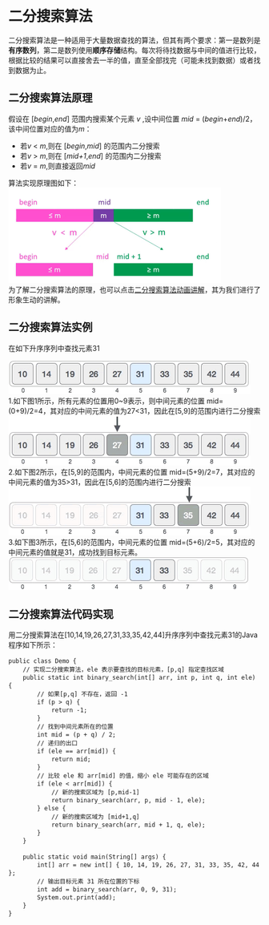 # 二分搜索算法
二分搜索算法是一种适用于大量数据查找的算法，但其有两个要求：第一是数列是**有序数列**，第二是数列使用**顺序存储**结构。每次将待找数据与中间的值进行比较，根据比较的结果可以直接舍去一半的值，直至全部找完（可能未找到数据）或者找到数据为止。
## 二分搜索算法原理
假设在 [*begin*,*end*] 范围内搜索某个元素 *v* ,设中间位置 *mid* = (*begin*+*end*)/2，该中间位置对应的值为*m*：
- 若*v* < *m*,则在 [*begin*,*mid*] 的范围内二分搜索
- 若*v* > *m*,则在 [*mid+1*,*end*] 的范围内二分搜索
- 若*v* = *m*,则直接返回*mid*

算法实现原理图如下：  
![原理图](theory.png#pic_center)  
为了解二分搜索算法的原理，也可以点击[二分搜索算法动画讲解](https://www.bilibili.com/video/BV1wy4y1k76F?spm_id_from=333.337.search-card.all.click)，其为我们进行了形象生动的讲解。
## 二分搜索算法实例
在如下升序序列中查找元素31

![示例](num1.gif)  
1.如下图1所示，所有元素的位置用0~9表示，则中间元素的位置 mid=(0+9)/2=4，其对应的中间元素的值为27<31，因此在[5,9]的范围内进行二分搜索  
![图1](num2.gif)  
2.如下图2所示，在[5,9]的范围内，中间元素的位置 mid=(5+9)/2=7，其对应的中间元素的值为35>31，因此在[5,6]的范围内进行二分搜索    
![图2](num3.gif)  
3.如下图3所示，在[5,6]的范围内，中间元素的位置 mid=(5+6)/2=5，其对应的中间元素的值就是31，成功找到目标元素。  
![图3](num4.gif)
## 二分搜索算法代码实现
用二分搜索算法在[10,14,19,26,27,31,33,35,42,44]升序序列中查找元素31的Java程序如下所示：
```
public class Demo {
    // 实现二分搜索算法，ele 表示要查找的目标元素，[p,q] 指定查找区域
    public static int binary_search(int[] arr, int p, int q, int ele) {
        // 如果[p,q] 不存在，返回 -1
        if (p > q) {
            return -1;
        }
        // 找到中间元素所在的位置
        int mid = (p + q) / 2;
        // 递归的出口
        if (ele == arr[mid]) {
            return mid;
        }
        // 比较 ele 和 arr[mid] 的值，缩小 ele 可能存在的区域
        if (ele < arr[mid]) {
            // 新的搜索区域为 [p,mid-1]
            return binary_search(arr, p, mid - 1, ele);
        } else {
            // 新的搜索区域为 [mid+1,q]
            return binary_search(arr, mid + 1, q, ele);
        }
    }

    public static void main(String[] args) {
        int[] arr = new int[] { 10, 14, 19, 26, 27, 31, 33, 35, 42, 44 };
        // 输出目标元素 31 所在位置的下标
        int add = binary_search(arr, 0, 9, 31);
        System.out.print(add);
    }
}
```











